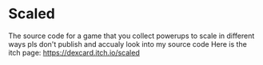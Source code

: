 # Scaled
The source code for a game that you collect powerups to scale in different ways pls don't publish and accualy look into my source code
Here is the itch page: https://dexcard.itch.io/scaled
